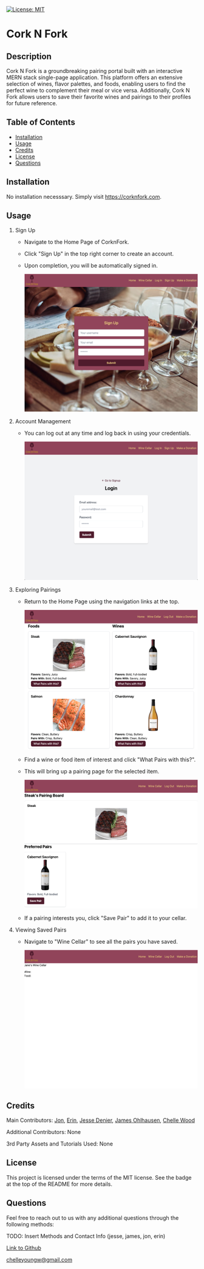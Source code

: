 [![License: MIT](https://img.shields.io/badge/License-MIT-yellow.svg)](https://opensource.org/licenses/MIT)

# Cork N Fork

## Description

Cork N Fork is a groundbreaking pairing portal built with an interactive MERN stack single-page application. This platform offers an extensive selection of wines, flavor palettes, and foods, enabling users to find the perfect wine to complement their meal or vice versa. Additionally, Cork N Fork allows users to save their favorite wines and pairings to their profiles for future reference.

## Table of Contents

- [Installation](#installation)
- [Usage](#usage)
- [Credits](#credits)
- [License](#license)
- [Questions](#questions)

## Installation

No installation necesssary. Simply visit https://corknfork.com.

## Usage

1. Sign Up

   - Navigate to the Home Page of CorknFork.
   - Click "Sign Up" in the top right corner to create an account.
   - Upon completion, you will be automatically signed in.

     ![Sign Up Page](client/public/screenshots/corknfork_signuppage.png)

2. Account Management

   - You can log out at any time and log back in using your credentials.

     ![Log In Page](client/public/screenshots/corknfork_loginpage.png)

3. Exploring Pairings

   - Return to the Home Page using the navigation links at the top.

     ![Home Page](client/public/screenshots/corknfork_homepage.png)

   - Find a wine or food item of interest and click "What Pairs with this?".
   - This will bring up a pairing page for the selected item.

     ![Pair Page](client/public/screenshots/corknfork_pairpage.png)

   - If a pairing interests you, click "Save Pair" to add it to your cellar.

4. Viewing Saved Pairs

   - Navigate to "Wine Cellar" to see all the pairs you have saved.

     ![Cellar Page](client/public/screenshots/corknfork_cellarpage.png)

## Credits

Main Contributors: [Jon](https://github.com/kleppy), [Erin](https://github.com/sinclairems), [Jesse Denier](https://github.com/JesseDenier), [James Ohlhausen](https://github.com/OhlhJames), [Chelle Wood](https://github.com/chelleyoungw)

Additional Contributors: None

3rd Party Assets and Tutorials Used: None

## License

This project is licensed under the terms of the MIT license. See the badge at the top of the README for more details.

## Questions

Feel free to reach out to us with any additional questions through the following methods:

TODO: Insert Methods and Contact Info (jesse, james, jon, erin)

[Link to Github](https://github.com/chelleyoungw)

<a href="mailto:chelleyoungw@gmail.com">chelleyoungw@gmail.com</a>
